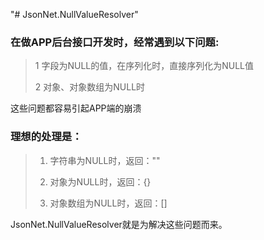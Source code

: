 "# JsonNet.NullValueResolver" 

### 在做APP后台接口开发时，经常遇到以下问题:
> 1 字段为NULL的值，在序列化时，直接序列化为NULL值
>
> 2 对象、对象数组为NULL时
>

这些问题都容易引起APP端的崩溃 

### 理想的处理是：
> 1. 字符串为NULL时，返回：""
>
> 2. 对象为NULL时，返回：{}
>
> 3. 对象数组为NULL时，返回：[]
>
JsonNet.NullValueResolver就是为解决这些问题而来。

